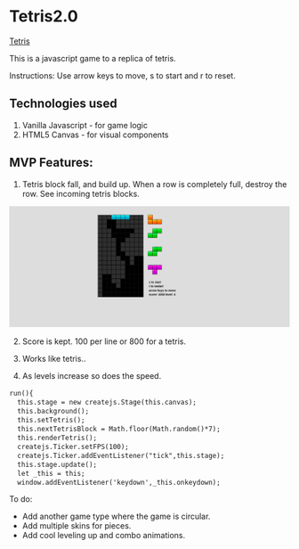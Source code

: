 # Tetris2.0

[Tetris](https://forestturner.github.io/tetris2.0/)

This is a javascript game to a replica of tetris.

Instructions: Use arrow keys to move, s to start and r to reset.

## Technologies used

1. Vanilla Javascript - for game logic
2. HTML5 Canvas - for visual components

## MVP Features:

1) Tetris block fall, and build up. When a row is completely full, destroy the row. See incoming tetris blocks.

![gamePlay](./tetris_blocks2.0/gamePlay.png)

2) Score is kept. 100 per line or 800 for a tetris.

3) Works like tetris..

4) As levels increase so does the speed.

```
run(){
  this.stage = new createjs.Stage(this.canvas);
  this.background();
  this.setTetris();
  this.nextTetrisBlock = Math.floor(Math.random()*7);
  this.renderTetris();
  createjs.Ticker.setFPS(100);
  createjs.Ticker.addEventListener("tick",this.stage);
  this.stage.update();
  let _this = this;
  window.addEventListener('keydown',_this.onkeydown);
```

To do:
- Add another game type where the game is circular.
- Add multiple skins for pieces.
- Add cool leveling up and combo animations.
